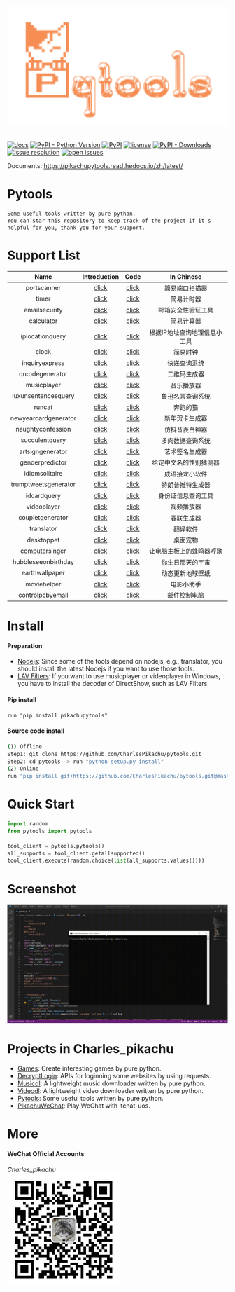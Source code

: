 <div align="center">
  <img src="./docs/logo.png" width="600"/>
</div>
<br />

[![docs](https://img.shields.io/badge/docs-latest-blue)](https://pikachupytools.readthedocs.io/zh/latest/)
[![PyPI - Python Version](https://img.shields.io/pypi/pyversions/pikachupytools)](https://pypi.org/project/pikachupytools/)
[![PyPI](https://img.shields.io/pypi/v/pikachupytools)](https://pypi.org/project/pikachupytools)
[![license](https://img.shields.io/github/license/CharlesPikachu/pytools.svg)](https://github.com/CharlesPikachu/pytools/blob/master/LICENSE)
[![PyPI - Downloads](https://pepy.tech/badge/pikachupytools)](https://pypi.org/project/pikachupytools/)
[![issue resolution](https://isitmaintained.com/badge/resolution/CharlesPikachu/pytools.svg)](https://github.com/CharlesPikachu/pytools/issues)
[![open issues](https://isitmaintained.com/badge/open/CharlesPikachu/pytools.svg)](https://github.com/CharlesPikachu/pytools/issues)

Documents: https://pikachupytools.readthedocs.io/zh/latest/


# Pytools
```
Some useful tools written by pure python.
You can star this repository to keep track of the project if it's helpful for you, thank you for your support.
```


# Support List
|   Name                               |     Introduction                                                  |      Code                                                 |     In Chinese                    |
|   :----:                             |     :----:                                                        |      :----:                                               |     :----:                        |
|   portscanner                        |     [click](https://mp.weixin.qq.com/s/98VnIO9JEdAqcIPdxq1cOg)    |      [click](./pytools/modules/portscanner)               |     简易端口扫描器                |
|   timer                              |     [click](https://mp.weixin.qq.com/s/8HcXQjcsyegYzp_yt1cE5w)    |      [click](./pytools/modules/timer)                     |     简易计时器                    |
|   emailsecurity                      |     [click](https://mp.weixin.qq.com/s/9u1CIa8MdoiXGGdPqae8fA)    |      [click](./pytools/modules/emailsecurity)             |     邮箱安全性验证工具            |
|   calculator                         |     [click](https://mp.weixin.qq.com/s/x6ygDEWHiYX10AP4y8e3MA)    |      [click](./pytools/modules/calculator)                |     简易计算器                    |
|   iplocationquery                    |     [click](https://mp.weixin.qq.com/s/lYWxt00erojeSoyRWA1R5g)    |      [click](./pytools/modules/iplocationquery)           |     根据IP地址查询地理信息小工具  |
|   clock                              |     [click](https://mp.weixin.qq.com/s/8JPxEHGZ2u7dsEUJS-9WbQ)    |      [click](./pytools/modules/clock)                     |     简易时钟                      |
|   inquiryexpress                     |     [click](https://mp.weixin.qq.com/s/haNR8Yr9RsSXaTd0jl5PFA)    |      [click](./pytools/modules/inquiryexpress)            |     快递查询系统                  |
|   qrcodegenerator                    |     [click](https://mp.weixin.qq.com/s/XFmumQbQP4d9qf6HQBLVnA)    |      [click](./pytools/modules/qrcodegenerator)           |     二维码生成器                  |
|   musicplayer                        |     [click](https://mp.weixin.qq.com/s/SUyRNz_M7B6bcdV7-YxlZQ)    |      [click](./pytools/modules/musicplayer)               |     音乐播放器                    |
|   luxunsentencesquery                |     [click](https://mp.weixin.qq.com/s/dQ8NfwFDoZw-6c1SPEl0aw)    |      [click](./pytools/modules/luxunsentencesquery)       |     鲁迅名言查询系统              |
|   runcat                             |     [click](https://mp.weixin.qq.com/s/8Fgzb8JiAoNSJqUanSi85Q)    |      [click](./pytools/modules/runcat)                    |     奔跑的猫                      |
|   newyearcardgenerator               |     [click](https://mp.weixin.qq.com/s/XCPkiXrKGZrVpNvyRlzgvA)    |      [click](./pytools/modules/newyearcardgenerator)      |     新年贺卡生成器                |
|   naughtyconfession                  |     [click](https://mp.weixin.qq.com/s/wMxMrx07ZeOfYEXpuGYVsg)    |      [click](./pytools/modules/naughtyconfession)         |     仿抖音表白神器                |
|   succulentquery                     |     [click](https://mp.weixin.qq.com/s/1_PzYVkMXwXrCiHBP5nZtQ)    |      [click](./pytools/modules/succulentquery)            |     多肉数据查询系统              | 
|   artsigngenerator                   |     [click](https://mp.weixin.qq.com/s/CYxAgJZdEc87XIRcqWgRqw)    |      [click](./pytools/modules/artsigngenerator)          |     艺术签名生成器                | 
|   genderpredictor                    |     [click](https://mp.weixin.qq.com/s/NS3DfRpIfw5wFsV3EaqEzQ)    |      [click](./pytools/modules/genderpredictor)           |     给定中文名的性别猜测器        |
|   idiomsolitaire                     |     [click](https://mp.weixin.qq.com/s/ncgl2OBUZsE77gOy1gclYg)    |      [click](./pytools/modules/idiomsolitaire)            |     成语接龙小软件                |
|   trumptweetsgenerator               |     [click](https://mp.weixin.qq.com/s/KO_nWpejIqQNKZgbCBfWEQ)    |      [click](./pytools/modules/trumptweetsgenerator)      |     特朗普推特生成器              |
|   idcardquery                        |     [click](https://mp.weixin.qq.com/s/2zljIGm-5WlRCq68ADXSiw)    |      [click](./pytools/modules/idcardquery)               |     身份证信息查询工具            |
|   videoplayer                        |     [click](https://mp.weixin.qq.com/s/pG6SwhfNSWZuHxuMcEQZog)    |      [click](./pytools/modules/videoplayer)               |     视频播放器                    |
|   coupletgenerator                   |     [click](https://mp.weixin.qq.com/s/L1gmiMJ-M8T-QgSeJckYEw)    |      [click](./pytools/modules/coupletgenerator)          |     春联生成器                    |
|   translator                         |     [click](https://mp.weixin.qq.com/s/SWR-bUdqfpn3NxR5OgCYlg)    |      [click](./pytools/modules/translator)                |     翻译软件                      |
|   desktoppet                         |     [click](https://mp.weixin.qq.com/s/4kOzdRXmrxzR88QcYYSFvQ)    |      [click](./pytools/modules/desktoppet)                |     桌面宠物                      |
|   computersinger                     |     [click](https://mp.weixin.qq.com/s/-yT1NxAUTN8hzZs76qzqjQ)    |      [click](./pytools/modules/computersinger)            |     让电脑主板上的蜂鸣器哼歌      |
|   hubbleseeonbirthday                |     [click](https://mp.weixin.qq.com/s/hJDcRHNHT1Zc0akctvWqsA)    |      [click](./pytools/modules/hubbleseeonbirthday)       |     你生日那天的宇宙              |
|   earthwallpaper                     |     [click](https://mp.weixin.qq.com/s/pDZpzzpd1g5bodtFdEROEg)    |      [click](./pytools/modules/earthwallpaper)            |     动态更新地球壁纸              |
|   moviehelper                        |     [click](https://mp.weixin.qq.com/s/VlwCyD99YBYhIbwG4rYN3A)    |      [click](./pytools/modules/moviehelper)               |     电影小助手                    |
|   controlpcbyemail                   |     [click](https://mp.weixin.qq.com/s/KnG-mncegaB35v5THAUJXQ)    |      [click](./pytools/modules/controlpcbyemail)          |     邮件控制电脑                  |


# Install

#### Preparation
- [Nodejs](https://nodejs.org/en/): Since some of the tools depend on nodejs, e.g., translator, you should install the latest Nodejs if you want to use those tools.
- [LAV Filters](http://files.1f0.de/lavf/LAVFilters-0.65.exe): If you want to use musicplayer or videoplayer in Windows, you have to install the decoder of DirectShow, such as LAV Filters.

#### Pip install
```
run "pip install pikachupytools"
```

#### Source code install
```sh
(1) Offline
Step1: git clone https://github.com/CharlesPikachu/pytools.git
Step2: cd pytools -> run "python setup.py install"
(2) Online
run "pip install git+https://github.com/CharlesPikachu/pytools.git@master"
```


# Quick Start
```python
import random
from pytools import pytools

tool_client = pytools.pytools()
all_supports = tool_client.getallsupported()
tool_client.execute(random.choice(list(all_supports.values())))
```


# Screenshot
![img](./docs/screenshot.gif)


# Projects in Charles_pikachu
- [Games](https://github.com/CharlesPikachu/Games): Create interesting games by pure python.
- [DecryptLogin](https://github.com/CharlesPikachu/DecryptLogin): APIs for loginning some websites by using requests.
- [Musicdl](https://github.com/CharlesPikachu/musicdl): A lightweight music downloader written by pure python.
- [Videodl](https://github.com/CharlesPikachu/videodl): A lightweight video downloader written by pure python.
- [Pytools](https://github.com/CharlesPikachu/pytools): Some useful tools written by pure python.
- [PikachuWeChat](https://github.com/CharlesPikachu/pikachuwechat): Play WeChat with itchat-uos.


# More
#### WeChat Official Accounts
*Charles_pikachu*  
![img](./docs/pikachu.jpg)